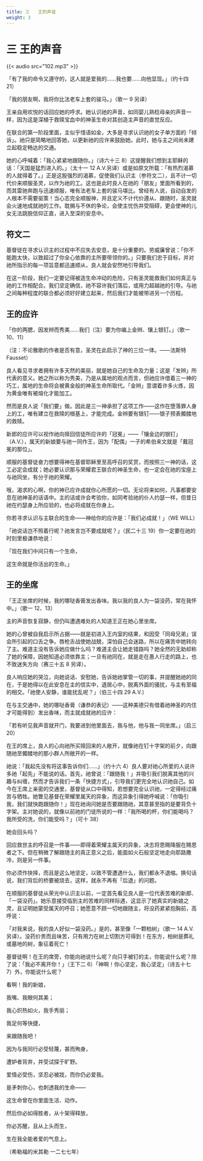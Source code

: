 ```yaml
---
title: 三   王的声音
weight: 3
---
```


# 三 王的声音

{{< audio src="102.mp3" >}}

「有了我的命令又遵守的，这人就是爱我的……我也要……向他显现。」（约十四 21）

「我的朋友啊，我将你比法老车上套的骏马。」（歌一 9 另译）

王亲自用欢悦的话回应她的呼求。她认识祂的声音，如同婴儿熟稔母亲的声音一样，因为这是深植于救赎宝血中的神圣生命对其创造主声音的直觉反应。

在联合的第一阶段里面，主似乎惜语如金，大多是寻求认识祂的女子单方面的「倾诉」。祂只是简略地回答她，以更新祂的应许来鼓励她。此时，她与主之间尚未建立起稳定畅达的交通。

她的心呼喊着：「我心紧紧地跟随你。」（诗六十三 8）这提醒我们想到主耶稣的话：「天国是猛烈进入的。」（太十一 12 A.V.另译）或是如原文所载：「有热烈渴慕的人就得着了。」正是这股强烈的渴慕，促使我们认识主（参符文二），且不计一切代价来顺服圣灵，以作为祂的工。这也是此时良人在祂的「朋友」里面所看到的，而其雷驰奔跑与迅速顺服，唯有法老车上套的骏马堪比。曾经有人说，自动自发的人根本不需要驱策！当心志完全顺服神，并且定义不计代价遵从、跟随时，圣灵就会火速地成就祂的工作。耽搁与不休的争论，会使主忧伤并受阻碍，更会使神的儿女无法跳脱信仰正直，进入至深的安息中。

## 符文二

基督徒在寻求认识主的过程中不应失去安息，是十分重要的。劳威廉曾说：「你不能跑太快，以致超过了你全心依靠的主所要带领你的。」只要我们忠于目标，并对祂所指示的每一项旨意都迅速顺从，良人就会安然地引导我们。

在这一阶段，我们一定要记得被造生命冲动的危险，只有圣灵能救我们如何真正与祂的工作相配合。我们坚定确信，祂不容许我们落后，或用力超越祂的引导。与祂之间每种程度的联合都必须好好建立起来，然后我们才能被带进另一个历程。

## 王的应许

「你的两腮，因发辫而秀美……我们（注）要为你编上金辫、镶上银钉。」（歌一 10、11）

（注：不论雅歌的作者是否有意，圣灵在此启示了神的三位一体。——法斯特 Fausset）

良人看见寻求者拥有许多天然的美丽，就是她自己的生命及力量；这是「发辫」所代表的意义。她之所以称为秀美，乃是从属地的观点而言，但祂应许借着三一神的巧工，属地的生命将会被黄金般的神圣生命所取代。「金辫」意谓着许多火炼，因为黄金唯有被熔化才能加工。

然而是良人说「我们要」做。因此是三一神承担了这项工作——这作在堕落罪人身上的工，唯有建立在救赎的根基上，才能完成。金辫要有银钉——银子预表髑髅地的救赎。

新郎的应许可以视作祂向赎回信徒所应许的「冠冕」——「镶金边的银钉」（A.V.），属天的新娘要与祂一同作王，因为「配偶」一子的希伯来文就是「戴冠冕的那位」。

顺服的基督徒奋力想要得神在基督耶稣里至高呼召的奖赏，而按照三一神的话，这工必定会成就；她必要认识那与荣耀君王联合的神圣生命，也一定会在祂的宝座上与祂同坐，有分于祂的荣耀。

哦，渴求的心啊，你的神已应许成就你心所愿的一切。无论将来如何，凡事都要安息在祂神圣的话语中。主的话或许会考验你，如同考验祂的仆人约瑟一样，但昔日祂在约瑟身上所应验的，也必将成就在你身上。

你若寻求认识与主联合的生命——神给你的应许是：「我们必成就！」（WE WILL）

「祂说话岂不照着行呢？祂发言岂不要成就呢？」（民二十三 19）你一定要在祂的时刻里极谦恭地说：

「现在我们中间只有一个生命，

这生命就是你活出的生命。」

## 王的坐席

「王正坐席的时候，我的哪哒香膏发出香味。我以我的良人为一袋没药，常在我怀中。」（歌一 12、13）

主的声音恢复寂静，但仍叫遭遇难处的人知道王正在她心里坐席。

她的心曾被自我启示所占据——就是初进入王内室的结果，和因受「同母兄弟」误会所引起的口舌之争。唇枪舌战使她战兢，深怕自己会迷路，所以在痛苦中她转向了主。难道主没有告诉她应做什么吗？难道主会让她走错路吗？她全然的无助却称了她的保障，因她知道必须依靠主；一旦有祂同在，就是走在愚人行走的路上，也不致迷失方向（赛三十五 8 另译）。

良人响应她的哭泣，向她说话、安慰她，告诉她祂掌管一切的事，并提醒她祂的同在，于是她得以在此安息在主的信实中，退居心中，脱离外面的骚扰，与主有至福的相交。「祂使人安静，谁能扰乱呢？」（伯三十四 29 A.V.）

在与主交通中，她的哪哒香膏（谦恭的表记）——这种美德只有借着祂神圣的内住才可能得到）发出香味，而主就成就祂的应许：

「若有听见我声音就开门，我要进到他里面去，我与他，他与我一同坐席。」（启三 20）

在王的席上，良人的心向祂所买赎回来的人敞开，就像祂在钉十字架的前夕，向跟随祂至髑髅地的那小群人所敞开的一样。

祂说：「我起先没有将这事告诉你们……」（约十六 4）良人要对祂心所爱的人说许多祂「起先」不能说的话。首先，祂曾说：「跟随我！」并吸引我们脱离其他的兴趣与纠缠，然而才告诉我们一条「快捷方式」，引导我们更完全地认识祂自己。如今在王席上亲密的交通里，基督徒从口中得知，若想要完全认识祂，一定得经过痛苦与牺牲。她瞥见基督在荣耀里属天的异象，而这异象引得她呼喊说：「你吸引我，我们就快跑跟随你！」现在祂询问她是否要跟随祂，其意甚至指的是要背负十字架。主对她说的，就像以前祂的门徒所说的一样：「我所喝的杯，你们能喝吗？我所受的洗，你们能受吗？」（可十 38）

她会回头吗？

回应救世主的呼召是一件事——即得着荣耀主属天的异象，决志将恩赐降服在赐恩者之下。但在稍微了解跟随主的真正意义之后，能面如火石般坚定地走向耶路撒冷，则是另一件事。

你必须作抉择，而且是这么地坚定，以致不管遭遇什么，我们都永不退缩。换句话说，我们背后的桥要被烧去，这样，就永不再有「后退」的问题。

在顺服的基督徒从荣光中认识主以前，一定首先看见良人是一位代表苦难的新郎、「一袋没药」。她乐意接受临到主的苦难的同样际遇，这显示了她真实的新娘之灵，且证明她蒙受属天的呼召；她愿意不顾一切地跟随主，将没药紧紧抱胸前，高呼说：

「对我来说，我的良人好似一袋没药。」是的，甚至像「一颗柏树」（歌一 14 A.V.另译）。没药价贵而且味苦，只有用力在树上切割方可得到！在东方，柏树是葬礼或墓地的树，象征着死亡！

基督徒啊！在王的席旁，你能向祂说什么呢？向只手被钉的主，你能说什么呢？除了说：「我必不离开你！」（王下二 6）「神啊！你心坚定，我心坚定」（诗五十七 7）外，你能说什么呢？

看啊！我的新娘，

我嘴、我眼何其美；

我心炽热如火，我手秀丽；

我足何等快捷，

来跟随我吧！

因为与我同行必受轻蔑，甚而殉身，

遭妒者背弃，并受试探于旷野。

爱情必受伤，坚忍必被戕，而你仍必爱我。

是矛刺你心，也刺透我的生命——

这生命曾在你里面生活、动作。

然后你必如得胜者，从十架得释放，

你必苏醒，且从上头而生，

生在我全能者爱的气息上。

（希勒福的米其勒 一二七七年）
